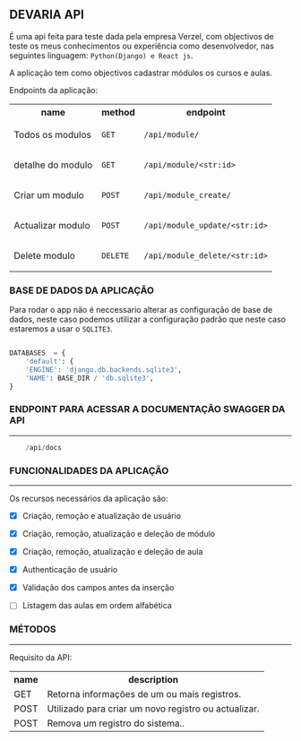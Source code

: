 ## DEVARIA API

É uma api feita para teste dada pela empresa Verzel, com objectivos de teste os meus conhecimentos ou experiência como desenvolvedor, nas seguintes linguagem: `Python(Django) e React js`.

A aplicação tem como objectivos cadastrar módulos os cursos e aulas.

Endpoints da aplicação:

<table>
<tr>
    <th>name</th>
    <th>method</th>
    <th>endpoint</th>
</tr>
<tr>

<td>Todos os modulos</td>
<td>

`GET`

</td>

<td>

`/api/module/`

</td>

</tr>

<td>detalhe do modulo</td>
<td>

`GET`

</td>

<td>

`/api/module/<str:id>`

</td>

</tr>

<td>Criar um modulo</td>
<td>

`POST`

</td>

<td>

`/api/module_create/`

</td>

</tr>

<td>Actualizar modulo</td>
<td>

`POST`

</td>

<td>

`/api/module_update/<str:id>`

</td>

</tr>

<td>Delete modulo</td>
<td>

`DELETE`

</td>

<td>

`/api/module_delete/<str:id>`

</td>

</tr>

</table>


### BASE DE DADOS DA APLICAÇÃO

Para rodar o app não é neccessario alterar as configuração de base de dados, neste caso podemos utilizar a configuração padrão que neste caso estaremos a usar o `SQLITE3`.

```py

DATABASES  = {
    'default': { 
    'ENGINE': 'django.db.backends.sqlite3', 
    'NAME': BASE_DIR / 'db.sqlite3', 
} 

```


### ENDPOINT PARA ACESSAR A DOCUMENTAÇÃO SWAGGER DA API
<hr />

```py
    /api/docs
```

### FUNCIONALIDADES DA APLICAÇÃO
<hr />
Os recursos necessários da aplicação são:

- [x] Criação, remoção e atualização de usuário
- [x] Criação, remoção, atualização e deleção de módulo
- [x] Criação, remoção, atualização e deleção de aula
- [x] Authenticação de usuário
- [x] Validação dos campos antes da inserção
- [ ] Listagem das aulas em ordem alfabética


### MÉTODOS

<hr />


Requisito da API:

<table>
<tr>
    <th>name</th>
    <th>description</th>
</tr>
<tr>
<td>GET</td>
<td>Retorna informações de um ou mais registros.</td>
</tr>

<tr>
<td>POST</td>
<td>Utilizado para criar um novo registro ou actualizar.</td>
</tr>

<tr>
<td>POST</td>
<td>Remova um registro do sistema..</td>
</tr

</table>
